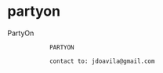 partyon
=======

PartyOn


                PARTYON
                
                contact to: jdoavila@gmail.com
